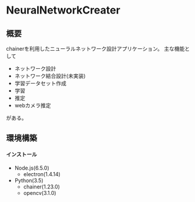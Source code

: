 NeuralNetworkCreater
============================


概要
-------------------
chainerを利用したニューラルネットワーク設計アプリケーション。
主な機能として

* ネットワーク設計
* ネットワーク結合設計(未実装)
* 学習データセット作成
* 学習
* 推定
* webカメラ推定

がある。

環境構築
-------------------

#### インストール
* Node.js(6.5.0)
   * electron(1.4.14)
* Python(3.5)
   * chainer(1.23.0)
   * opencv(3.1.0)